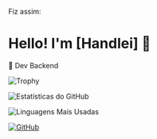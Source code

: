 Fiz assim:
# Hello! I'm [Handlei] 👋
🚀 Dev Backend

![Trophy](https://github-profile-trophy.vercel.app/?username=HandleiDBG&theme=onedark&column=4&no-bg=true&rank=SECRET)

![Estatísticas do GitHub](https://github-readme-stats.vercel.app/api?username=HandleiDBG&show_icons=true&theme=dark)

![Linguagens Mais Usadas](https://github-readme-stats.vercel.app/api/top-langs/?username=HandleiDBG&layout=compact&theme=dark)

[![GitHub](https://img.shields.io/github/followers/HandleiDBG?label=Seguidores&style=social)](https://github.com/HandleiDBG)
